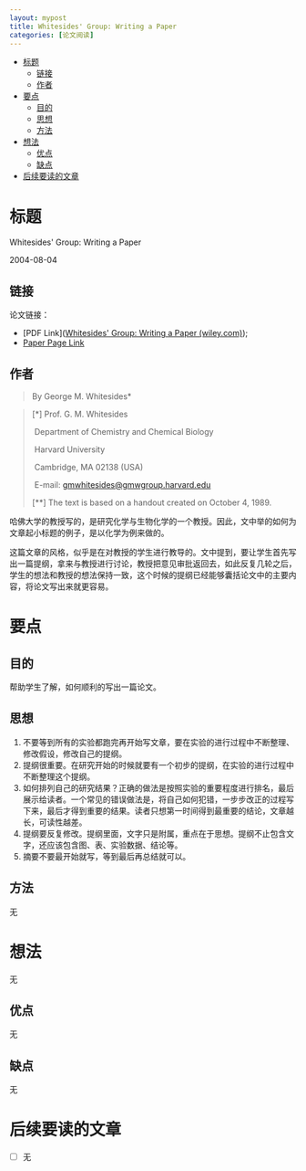 ```yaml
---
layout: mypost
title: Whitesides' Group: Writing a Paper
categories: [论文阅读]
---
```


- [标题](#标题)
  - [链接](#链接)
  - [作者](#作者)
- [要点](#要点)
  - [目的](#目的)
  - [思想](#思想)
  - [方法](#方法)
- [想法](#想法)
  - [优点](#优点)
  - [缺点](#缺点)
- [后续要读的文章](#后续要读的文章)

# 标题

Whitesides' Group: Writing a Paper

2004-08-04

## 链接

论文链接：

- [PDF Link]([Whitesides' Group: Writing a Paper (wiley.com)](https://onlinelibrary.wiley.com/doi/epdf/10.1002/adma.200400767));
- [Paper Page Link](https://onlinelibrary.wiley.com/doi/10.1002/adma.200400767)

##  作者

> By George M. Whitesides*

> [*] Prof. G. M. Whitesides
>
> ​	Department of Chemistry and Chemical Biology
>
> ​	Harvard University 
>
> ​	Cambridge, MA 02138 (USA)
>
> ​	E-mail: gmwhitesides@gmwgroup.harvard.edu 
>
> [**] The text is based on a handout created on October 4, 1989.

哈佛大学的教授写的，是研究化学与生物化学的一个教授。因此，文中举的如何为文章起小标题的例子，是以化学为例来做的。

这篇文章的风格，似乎是在对教授的学生进行教导的。文中提到，要让学生首先写出一篇提纲，拿来与教授进行讨论，教授把意见审批返回去，如此反复几轮之后，学生的想法和教授的想法保持一致，这个时候的提纲已经能够囊括论文中的主要内容，将论文写出来就更容易。


# 要点

## 目的

帮助学生了解，如何顺利的写出一篇论文。

## 思想

1. 不要等到所有的实验都跑完再开始写文章，要在实验的进行过程中不断整理、修改假设，修改自己的提纲。
2. 提纲很重要。在研究开始的时候就要有一个初步的提纲，在实验的进行过程中不断整理这个提纲。
3. 如何排列自己的研究结果？正确的做法是按照实验的重要程度进行排名，最后展示给读者。一个常见的错误做法是，将自己如何犯错，一步步改正的过程写下来，最后才得到重要的结果。读者只想第一时间得到最重要的结论，文章越长，可读性越差。
4. 提纲要反复修改。提纲里面，文字只是附属，重点在于思想。提纲不止包含文字，还应该包含图、表、实验数据、结论等。
5. 摘要不要最开始就写，等到最后再总结就可以。

## 方法

无

# 想法

无

## 优点

无

## 缺点

无


# 后续要读的文章

- [ ] 无
